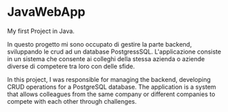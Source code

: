 # JavaWebApp
My first Project in Java.

In questo progetto mi sono occupato di gestire la parte backend, sviluppando le crud ad un database PostgressSQL. L'applicazione consiste in un sistema che consente ai colleghi della stessa azienda o aziende diverse di competere tra loro con delle sfide.

In this project, I was responsible for managing the backend, developing CRUD operations for a PostgreSQL database. The application is a system that allows colleagues from the same company or different companies to compete with each other through challenges.
